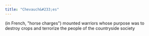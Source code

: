 ```yaml
---
title: "Chevauch&#233;es"
---
```

(in French, &quot;horse charges&quot;) mounted warriors whose purpose was to destroy crops and terrorize the people of the countryside
society

